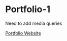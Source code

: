 # Portfolio-1

Need to add media queries

[Portfolio Website](https://eloquent-pegasus-1d5243.netlify.app/)
